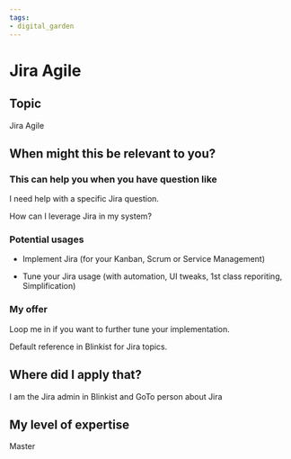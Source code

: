```yaml
---
tags: 
- digital_garden
---
```

# Jira Agile
## Topic

Jira Agile

## When might this be relevant to you?

### This can help you when you have question like

I need help with a specific Jira question.

How can I leverage Jira in my system?

### Potential usages

-   Implement Jira (for your Kanban, Scrum or Service Management)
    
-   Tune your Jira usage (with automation, UI tweaks, 1st class reporiting, Simplification)
    

### My offer

Loop me in if you want to further tune your implementation.

Default reference in Blinkist for Jira topics.

## Where did I apply that?

I am the Jira admin in Blinkist and GoTo person about Jira

## My level of expertise

Master